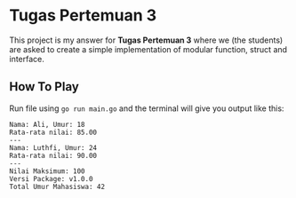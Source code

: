 # Tugas Pertemuan 3

This project is my answer for **Tugas Pertemuan 3** where we (the students) are asked to create a simple implementation of modular function, struct and interface.

## How To Play

Run file using `go run main.go` and the terminal will give you output like this:

```
Nama: Ali, Umur: 18 
Rata-rata nilai: 85.00
---
Nama: Luthfi, Umur: 24 
Rata-rata nilai: 90.00
---
Nilai Maksimum: 100
Versi Package: v1.0.0
Total Umur Mahasiswa: 42
```
